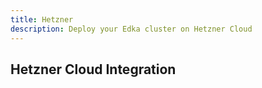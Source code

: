 ```yaml
---
title: Hetzner
description: Deploy your Edka cluster on Hetzner Cloud
---
```


## Hetzner Cloud Integration
